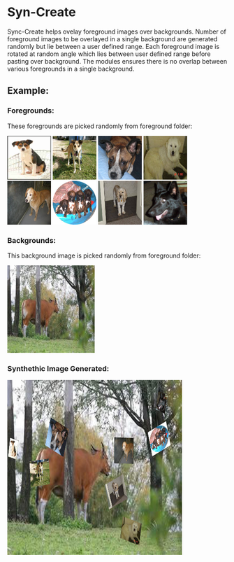 # Syn-Create

Sync-Create helps ovelay foreground images over backgrounds. Number of foreground images to be overlayed in a single background are generated randomly but lie between a user defined range. Each foreground image is rotated at random angle which lies between user defined range before pasting over background.
The modules ensures there is no overlap between various foregrounds in a single background.

## Example:

### Foregrounds: 
These foregrounds are picked randomly from foreground folder:
<p float="left">
<img src="https://github.com/humbleOldSage/Syn-Create/blob/main/foregrounds/dog.193.jpg" width="100" height="100">
<img src="https://github.com/humbleOldSage/Syn-Create/blob/main/foregrounds/dog.151.jpg" width="100" height="100">
<img src="https://github.com/humbleOldSage/Syn-Create/blob/main/foregrounds/dog.156.jpg" width="100" height="100">
<img src="https://github.com/humbleOldSage/Syn-Create/blob/main/foregrounds/dog.199.jpg" width="100" height="100">
<img src="https://github.com/humbleOldSage/Syn-Create/blob/main/foregrounds/dog.190.jpg" width="100" height="100">
<img src="https://github.com/humbleOldSage/Syn-Create/blob/main/foregrounds/dog.180.jpg" width="100" height="100">
<img src="https://github.com/humbleOldSage/Syn-Create/blob/main/foregrounds/dog.213.jpg" width="100" height="100">
<img src="https://github.com/humbleOldSage/Syn-Create/blob/main/foregrounds/dog.179.jpg" width="100" height="100">
</p>

### Backgrounds:
This background image is picked randomly from foreground folder:

<img src="https://github.com/humbleOldSage/Syn-Create/blob/main/backgrounds/3001131.jpg" width="200" height="200">

### Synthethic Image Generated:
<img src="https://github.com/humbleOldSage/Syn-Create/blob/main/syndata/4.jpg" width="400" height="400">
